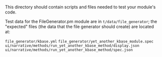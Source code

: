 This directory should contain scripts and files needed to test your module's code.

Test data for the FileGenerator.pm module are in `t/data/file_generator`; the "expected" files (the data that the file generator should create) are located at:

`file_generator/kbase.yml`
`file_generator/yet_another_kbase_module.spec`
`ui/narrative/methods/run_yet_another_kbase_method/display.json`
`ui/narrative/methods/run_yet_another_kbase_method/spec.json`
